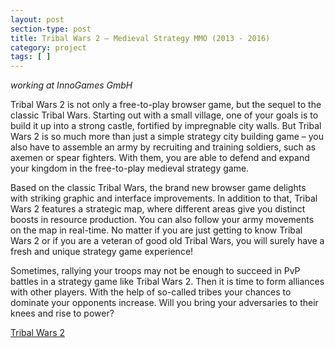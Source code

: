 ```yaml
---
layout: post
section-type: post
title: Tribal Wars 2 – Medieval Strategy MMO (2013 - 2016)
category: project
tags: [ ]
---
```

_working at InnoGames GmbH_

Tribal Wars 2 is not only a free-to-play browser game, but the sequel to the classic Tribal Wars. Starting out with a small village, one of your goals is to build it up into a strong castle, fortified by impregnable city walls. But Tribal Wars 2 is so much more than just a simple strategy city building game – you also have to assemble an army by recruiting and training soldiers, such as axemen or spear fighters. With them, you are able to defend and expand your kingdom in the free-to-play medieval strategy game.

Based on the classic Tribal Wars, the brand new browser game delights with striking graphic and interface improvements. In addition to that, Tribal Wars 2 features a strategic map, where different areas give you distinct boosts in resource production. You can also follow your army movements on the map in real-time. No matter if you are just getting to know Tribal Wars 2 or if you are a veteran of good old Tribal Wars, you will surely have a fresh and unique strategy game experience!

Sometimes, rallying your troops may not be enough to succeed in PvP battles in a strategy game like Tribal Wars 2. Then it is time to form alliances with other players. With the help of so-called tribes your chances to dominate your opponents increase. Will you bring your adversaries to their knees and rise to power?

<a href="https://en.tribalwars2.com">Tribal Wars 2</a>
